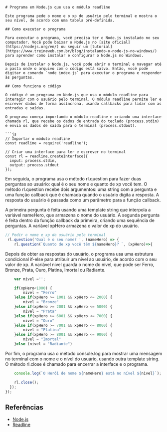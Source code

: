 ```
# Programa em Node.js que usa o módulo readline

Este programa pede o nome e o xp do usuário pelo terminal e mostra o seu nível, de acordo com uma tabela pré-definida.

## Como executar o programa

Para executar o programa, você precisa ter o Node.js instalado no seu computador. Você pode baixar o Node.js no [site oficial](https://nodejs.org/en/) ou seguir um [tutorial](https://www.treinaweb.com.br/blog/instalando-o-node-js-no-windows/) para aprender como instalar e configurar o Node.js no Windows.

Depois de instalar o Node.js, você pode abrir o terminal e navegar até a pasta onde o arquivo com o código está salvo. Então, você pode digitar o comando `node index.js` para executar o programa e responder às perguntas.

## Como funciona o código

O código é um programa em Node.js que usa o módulo readline para interagir com o usuário pelo terminal. O módulo readline permite ler e escrever dados de forma assíncrona, usando callbacks para lidar com as entradas e saídas.

O programa começa importando o módulo readline e criando uma interface chamada rl, que recebe os dados de entrada do teclado (process.stdin) e envia os dados de saída para o terminal (process.stdout).

```js
// Importar o módulo readline
const readline = require('readline');

// Criar uma interface para ler e escrever no terminal
const rl = readline.createInterface({
  input: process.stdin,
  output: process.stdout
});
```

Em seguida, o programa usa o método rl.question para fazer duas perguntas ao usuário: qual é o seu nome e quanto de xp você tem. O método rl.question recebe dois argumentos: uma string com a pergunta e uma função callback que é chamada quando o usuário digita a resposta. A resposta do usuário é passada como um parâmetro para a função callback.

A primeira pergunta é feita usando uma template string que interpola a variável nameHero, que armazena o nome do usuário. A segunda pergunta é feita dentro da função callback da primeira, criando uma sequência de perguntas. A variável xpHero armazena o valor de xp do usuário.

```js
// Pedir o nome e xp do usuário pelo terminal
 rl.question('Qual é o seu nome? ', (nameHero) => {
    rl.question(`Quanto de xp você têm ${nameHero}? `, (xpHero)=>{
```

Depois de obter as respostas do usuário, o programa usa uma estrutura condicional if-else para atribuir um nível ao usuário, de acordo com o seu valor de xp. A variável nivel guarda o nome do nível, que pode ser Ferro, Bronze, Prata, Ouro, Platina, Imortal ou Radiante.

```js
    var nivel ='';

    if(xpHero<1000) {
        nivel = "Ferro"
    }else if(xpHero >= 1001 && xpHero <= 2000) {
        nivel = "Bronze"
    }else if(xpHero >= 2001 && xpHero <= 5000) {
        nivel = "Prata"
    }else if(xpHero >= 6001 && xpHero <= 7000) {
        nivel = "Ouro"
    }else if(xpHero >= 7001 && xpHero <= 8000) {
        nivel = "Platina"
    }else if(xpHero >= 8001 && xpHero <= 9000) {
        nivel = "Imortal"
    }else (nivel = "Radiante")
```

Por fim, o programa usa o método console.log para mostrar uma mensagem no terminal com o nome e o nível do usuário, usando outra template string. O método rl.close é chamado para encerrar a interface e o programa.

```js
    console.log(`O Herói de nome ${nameHero} está no nível ${nivel}`);

    rl.close();
  });
});
```

## Referências

- [Node.js](https://nodejs.org/en/)
- [Readline](https://nodejs.org/api/readline.html)
